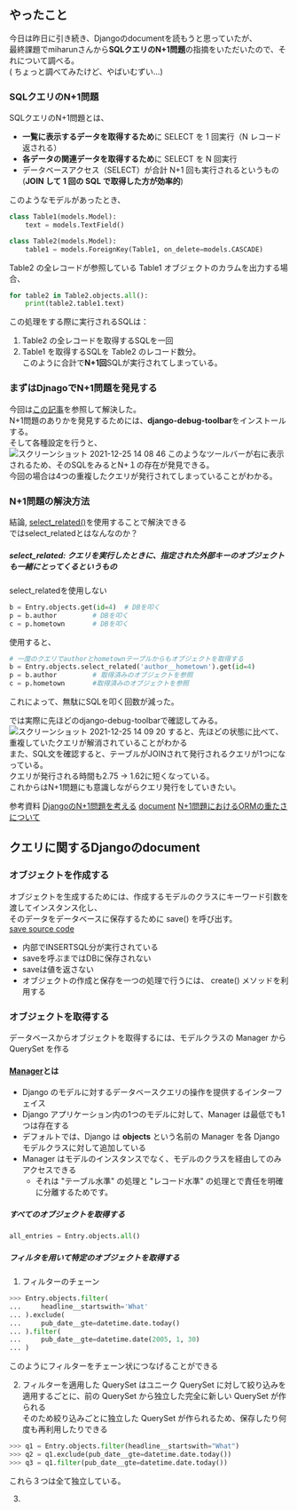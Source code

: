 ## やったこと
今日は昨日に引き続き、Djangoのdocumentを読もうと思っていたが、  
最終課題でmiharunさんから**SQLクエリのN+1問題**の指摘をいただいたので、それについて調べる。  
( ちょっと調べてみたけど、やばいむずい...)

### SQLクエリのN+1問題
SQLクエリのN+1問題とは、
- **一覧に表示するデータを取得するため**に SELECT を 1 回実行（N レコード返される）
- **各データの関連データを取得するため**に SELECT を N 回実行
- データベースアクセス（SELECT）が合計 N+1 回も実行されるというもの (**JOIN して 1 回の SQL で取得した方が効率的**)

このようなモデルがあったとき、
```python
class Table1(models.Model):
    text = models.TextField()

class Table2(models.Model):
    table1 = models.ForeignKey(Table1, on_delete=models.CASCADE)
```
Table2 の全レコードが参照している Table1 オブジェクトのカラムを出力する場合、
```python
for table2 in Table2.objects.all():
    print(table2.table1.text)
```
この処理をする際に実行されるSQLは：
1. Table2 の全レコードを取得するSQLを一回
2. Table1 を取得するSQLを Table2 のレコード数分。  
このように合計で**N+1回**SQLが実行されてしまっている。

### まずはDjnagoでN+1問題を発見する
今回は[この記事](https://selfs-ryo.com/detail/django_nplusone)を参照して解決した。  
N+1問題のありかを発見するためには、**django-debug-toolbar**をインストールする。  
そして各種設定を行うと、  
![スクリーンショット 2021-12-25 14 08 46](https://user-images.githubusercontent.com/78260526/147377951-17f604cd-ea70-4825-a434-567d9876101a.png)
このようなツールバーが右に表示されるため、そのSQLをみるとN+１の存在が発見できる。  
今回の場合は4つの重複したクエリが発行されてしまっていることがわかる。  

### N+1問題の解決方法
結論, [select_related()](https://docs.djangoproject.com/ja/3.1/ref/models/querysets/#select-related)を使用することで解決できる  
ではselect_relatedとはなんなのか？
##### select_related: クエリを実行したときに、指定された外部キーのオブジェクトも一緒にとってくるというもの
select_relatedを使用しない
```python
b = Entry.objects.get(id=4)  # DBを叩く
p = b.author         # DBを叩く
c = p.hometown       # DBを叩く
```
使用すると、
```python
# 一度のクエリでauthorとhometownテーブルからもオブジェクトを取得する
b = Entry.objects.select_related('author__hometown').get(id=4)
p = b.author         # 取得済みのオブジェクトを参照
c = p.hometown       #取得済みのオブジェクトを参照
```
これによって、無駄にSQLを叩く回数が減った。

では実際に先ほどのdjango-debug-toolbarで確認してみる。
![スクリーンショット 2021-12-25 14 09 20](https://user-images.githubusercontent.com/78260526/147378093-4ff3729c-622b-40f0-aa67-f26c2c857630.png)
すると、先ほどの状態に比べて、重複していたクエリが解消されていることがわかる  
また、SQL文を確認すると、テーブルがJOINされて発行されるクエリが1つになっている。  
クエリが発行される時間も2.75 -> 1.62に短くなっている。  
これからはN+1問題にも意識しながらクエリ発行をしていきたい。

参考資料
[DjangoのN+1問題を考える](https://selfs-ryo.com/detail/django_nplusone)
[document](https://docs.djangoproject.com/ja/3.1/ref/models/querysets/#select-related)
[N+1問題におけるORMの重たさについて](https://aish.dev/misc/orm_n1problem.html)


## クエリに関するDjangoのdocument
### オブジェクトを作成する
オブジェクトを生成するためには、作成するモデルのクラスにキーワード引数を渡してインスタンス化し、  
そのデータをデータベースに保存するために save() を呼び出す。  
[save source code](https://github.com/django/django/blob/main/django/db/models/base.py)  
- 内部でINSERTSQL分が実行されている
- saveを呼ぶまではDBに保存されない
- saveは値を返さない
- オブジェクトの作成と保存を一つの処理で行うには、 create() メソッドを利用する

### オブジェクトを取得する
データベースからオブジェクトを取得するには、モデルクラスの Manager から QuerySet を作る
#### [Manager](https://docs.djangoproject.com/ja/4.0/topics/db/managers/#django.db.models.Manager)とは
- Django のモデルに対するデータベースクエリの操作を提供するインターフェイス
- Django アプリケーション内の1つのモデルに対して、Manager は最低でも1つは存在する
- デフォルトでは、Django は **objects** という名前の Manager を各 Django モデルクラスに対して追加している
- Manager はモデルのインスタンスでなく、モデルのクラスを経由してのみアクセスできる
    - それは "テーブル水準" の処理と "レコード水準" の処理とで責任を明確に分離するためです。

##### すべてのオブジェクトを取得する
```python
all_entries = Entry.objects.all()
```

##### フィルタを用いて特定のオブジェクトを取得する
1. フィルターのチェーン
```python
>>> Entry.objects.filter(
...     headline__startswith='What'
... ).exclude(
...     pub_date__gte=datetime.date.today()
... ).filter(
...     pub_date__gte=datetime.date(2005, 1, 30)
... )
```
このようにフィルターをチェーン状につなげることができる

2. フィルターを適用した QuerySet はユニーク
QuerySet に対して絞り込みを適用するごとに、前の QuerySet から独立した完全に新しい QuerySet が作られる  
そのため絞り込みごとに独立した QuerySet が作られるため、保存したり何度も再利用したりできる
```python
>>> q1 = Entry.objects.filter(headline__startswith="What")
>>> q2 = q1.exclude(pub_date__gte=datetime.date.today())
>>> q3 = q1.filter(pub_date__gte=datetime.date.today())
```
これら３つは全て独立している。

3. 

